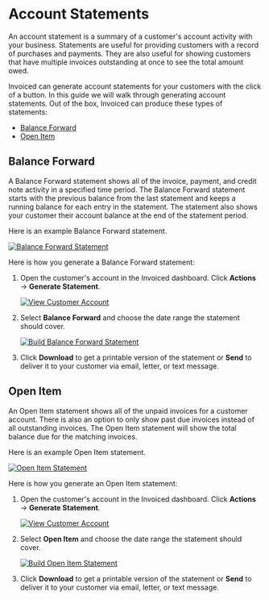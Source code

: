 # Account Statements

An account statement is a summary of a customer's account activity with your business. Statements are useful for providing customers with a record of purchases and payments. They are also useful for showing customers that have multiple invoices outstanding at once to see the total amount owed.

Invoiced can generate account statements for your customers with the click of a button. In this guide we will walk through generating account statements. Out of the box, Invoiced can produce these types of statements:

- [Balance Forward](#balance-forward)
- [Open Item](#open-item)

## Balance Forward

A Balance Forward statement shows all of the invoice, payment, and credit note activity in a specified time period. The Balance Forward statement starts with the previous balance from the last statement and keeps a running balance for each entry in the statement. The statement also shows your customer their account balance at the end of the statement period.

Here is an example Balance Forward statement.

[![Balance Forward Statement](/docs/img/statement-example-balance-forward.png)](/docs/img/statement-example-balance-forward.png)

Here is how you generate a Balance Forward statement:
1. Open the customer's account in the Invoiced dashboard. Click **Actions** &rarr; **Generate Statement**.

   [![View Customer Account](/docs/img/statement-view-customer.png)](/docs/img/statement-view-customer.png)

2. Select **Balance Forward** and choose the date range the statement should cover.

   [![Build Balance Forward Statement](/docs/img/statement-build-balance-forward.png)](/docs/img/statement-build-balance-forward.png)

3. Click **Download** to get a printable version of the statement or **Send** to deliver it to your customer via email, letter, or text message.

## Open Item

An Open Item statement shows all of the unpaid invoices for a customer account. There is also an option to only show past due invoices instead of all outstanding invoices. The Open Item statement will show the total balance due for the matching invoices. 

Here is an example Open Item statement.

[![Open Item Statement](/docs/img/statement-example-open-item.png)](/docs/img/statement-example-open-item.png)

Here is how you generate an Open Item statement:
1. Open the customer's account in the Invoiced dashboard. Click **Actions** &rarr; **Generate Statement**.

   [![View Customer Account](/docs/img/statement-view-customer.png)](/docs/img/statement-view-customer.png)

2. Select **Open Item** and choose the date range the statement should cover.

   [![Build Open Item Statement](/docs/img/statement-build-open-item.png)](/docs/img/statement-build-open-item.png)

3. Click **Download** to get a printable version of the statement or **Send** to deliver it to your customer via email, letter, or text message.
